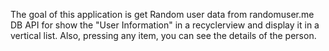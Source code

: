 The goal of this application is get Random user data from randomuser.me DB API for show the "User Information" in a recyclerview and display it in a vertical list. 
Also, pressing any item, you can see the details of the person.

